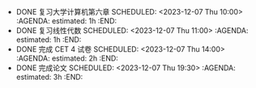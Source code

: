 - DONE 复习大学计算机第六章
  SCHEDULED: <2023-12-07 Thu 10:00>
  :AGENDA:
  estimated: 1h
  :END:
- DONE 复习线性代数
  SCHEDULED: <2023-12-07 Thu 11:00>
  :AGENDA:
  estimated: 1h
  :END:
- DONE 完成 CET 4 试卷
  SCHEDULED: <2023-12-07 Thu 14:00>
  :AGENDA:
  estimated: 2h
  :END:
- DONE 完成论文
  SCHEDULED: <2023-12-07 Thu 19:30>
  :AGENDA:
  estimated: 3h
  :END: